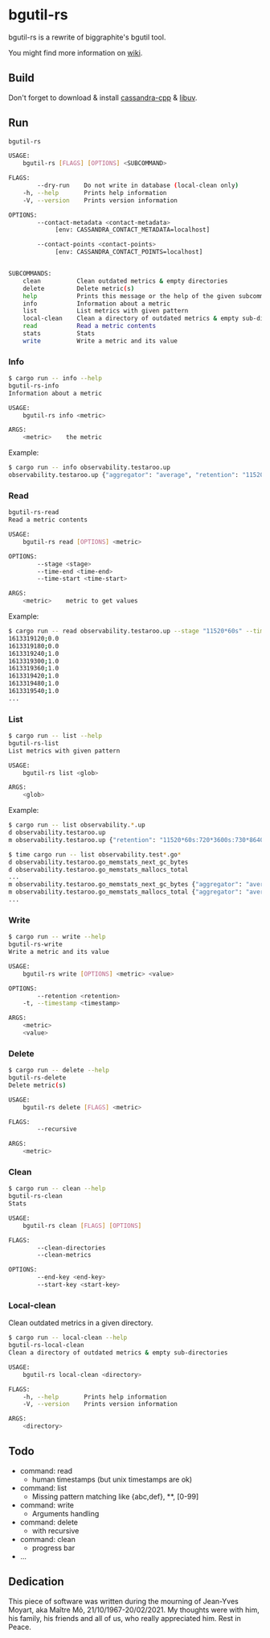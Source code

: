 # bgutil-rs

bgutil-rs is a rewrite of biggraphite's bgutil tool.

You might find more information on [wiki](https://git.mkz.me/mycroft/bgutil-rs/wiki).

## Build

Don't forget to download & install [cassandra-cpp](https://downloads.datastax.com/cpp-driver/centos/8/cassandra/v2.15.3/) & [libuv](https://downloads.datastax.com/cpp-driver/centos/8/dependencies/libuv/v1.35.0/).

## Run

```sh
bgutil-rs 

USAGE:
    bgutil-rs [FLAGS] [OPTIONS] <SUBCOMMAND>

FLAGS:
        --dry-run    Do not write in database (local-clean only)
    -h, --help       Prints help information
    -V, --version    Prints version information

OPTIONS:
        --contact-metadata <contact-metadata>
             [env: CASSANDRA_CONTACT_METADATA=localhost]

        --contact-points <contact-points>
             [env: CASSANDRA_CONTACT_POINTS=localhost]


SUBCOMMANDS:
    clean          Clean outdated metrics & empty directories
    delete         Delete metric(s)
    help           Prints this message or the help of the given subcommand(s)
    info           Information about a metric
    list           List metrics with given pattern
    local-clean    Clean a directory of outdated metrics & empty sub-directories
    read           Read a metric contents
    stats          Stats
    write          Write a metric and its value

```

### Info

```sh
$ cargo run -- info --help
bgutil-rs-info 
Information about a metric

USAGE:
    bgutil-rs info <metric>

ARGS:
    <metric>    the metric
```

Example:

```sh
$ cargo run -- info observability.testaroo.up
observability.testaroo.up {"aggregator": "average", "retention": "11520*60s:720*3600s:730*86400s", "carbon_xfilesfactor": "0.500000"}
```

### Read

```sh
bgutil-rs-read
Read a metric contents

USAGE:
    bgutil-rs read [OPTIONS] <metric>

OPTIONS:
        --stage <stage>
        --time-end <time-end>
        --time-start <time-start>

ARGS:
    <metric>    metric to get values
```

Example:

```sh
$ cargo run -- read observability.testaroo.up --stage "11520*60s" --time-start 1613257200 --time-end 1613343600
1613319120;0.0
1613319180;0.0
1613319240;1.0
1613319300;1.0
1613319360;1.0
1613319420;1.0
1613319480;1.0
1613319540;1.0
...
```

### List

```sh
$ cargo run -- list --help
bgutil-rs-list
List metrics with given pattern

USAGE:
    bgutil-rs list <glob>

ARGS:
    <glob>
```

Example:

```sh
$ cargo run -- list observability.*.up
d observability.testaroo.up
m observability.testaroo.up {"retention": "11520*60s:720*3600s:730*86400s", "aggregator": "average", "carbon_xfilesfactor": "0.500000"}

$ time cargo run -- list observability.test*.go*
d observability.testaroo.go_memstats_next_gc_bytes
d observability.testaroo.go_memstats_mallocs_total
...
m observability.testaroo.go_memstats_next_gc_bytes {"aggregator": "average", "carbon_xfilesfactor": "0.500000", "retention": "11520*60s:720*3600s:730*86400s"}
m observability.testaroo.go_memstats_mallocs_total {"aggregator": "average", "retention": "11520*60s:720*3600s:730*86400s", "carbon_xfilesfactor": "0.500000"}
...
```


### Write

```sh
$ cargo run -- write --help
bgutil-rs-write
Write a metric and its value

USAGE:
    bgutil-rs write [OPTIONS] <metric> <value>

OPTIONS:
        --retention <retention>
    -t, --timestamp <timestamp>

ARGS:
    <metric>
    <value>
```

### Delete

```sh
$ cargo run -- delete --help
bgutil-rs-delete
Delete metric(s)

USAGE:
    bgutil-rs delete [FLAGS] <metric>

FLAGS:
        --recursive

ARGS:
    <metric>
```

### Clean

```sh
$ cargo run -- clean --help
bgutil-rs-clean
Stats

USAGE:
    bgutil-rs clean [FLAGS] [OPTIONS]

FLAGS:
        --clean-directories
        --clean-metrics

OPTIONS:
        --end-key <end-key>
        --start-key <start-key>
```

### Local-clean

Clean outdated metrics in a given directory.

```sh
$ cargo run -- local-clean --help
bgutil-rs-local-clean 
Clean a directory of outdated metrics & empty sub-directories

USAGE:
    bgutil-rs local-clean <directory>

FLAGS:
    -h, --help       Prints help information
    -V, --version    Prints version information

ARGS:
    <directory>
```


## Todo

* command: read
  - human timestamps (but unix timestamps are ok)
* command: list
  - Missing pattern matching like {abc,def}, **, [0-99]
* command: write
  - Arguments handling
* command: delete
  - with recursive
* command: clean
  - progress bar
* ...


## Dedication

This piece of software was written during the mourning of Jean-Yves Moyart, aka Maître Mô, 21/10/1967-20/02/2021. My thoughts were with him, his family, his friends and all of us, who really appreciated him. Rest in Peace.
